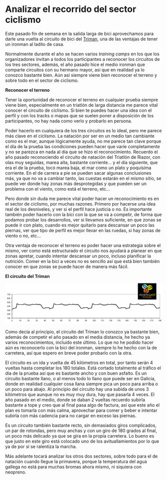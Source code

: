 # Analizar el recorrido del sector ciclismo

Este pasado fin de semana en la salida larga de bici aprovechamos para darle una vuelta al circuito de bici del [Triman](http://northwesttriman.com/), una de las ventajas de tener un ironman al ladito de casa.

Normalmente durante el año se hacen varios *training camps* en los que los organizadores invitan a todos los participantes a reconocer los circuitos de los tres sectores, además, el año pasado hice el medio ironman que comparte circuitos con su hermano mayor, así que en realidad ya lo conozco bastante bien. Aún así siempre viene bien reconocer el terreno y sobre todo en el sector de ciclismo.

**Reconocer el terreno**

Tener la oportunidad de reconocer el terreno en cualquier prueba siempre viene bien, especialmente en un triatlón de larga distancia me parece vital conocer el circuito de ciclismo. Si bien te puedes hacer una idea con el perfil y con los tracks o mapas que se suelen poner a disposición de los participantes, no hay nada como verlo y probarlo en persona.

Poder hacerlo en cualquiera de los tres circuitos es lo ideal, pero me parece más clave en el ciclismo. La natación por ser en un medio tan cambiante como es el mar, aunque lógicamente ayuda, no me parece tan clave porque el día de la prueba las condiciones pueden hacer que varíe completamente y no se parezca en nada al día que se hizo el reconocimiento. Recuerdo el año pasado reconociendo el circuito de natación del Triatlón de Riazor, con olas muy seguidas, marea alta, bastante corriente... y el día siguiente, que era el de la prueba, tocó marea baja, el mar como un plato y poquísima corriente. En el de carrera a pie se pueden sacar algunas conclusiones más, ya que no va a cambiar tanto, las cuestas estarán en el mismo sitio, se puede ver donde hay zonas más desprotegidas y que pueden ser un problema con el viento, como está el terreno, etc...

Pero donde sin duda me parece vital poder hacer un reconocimiento es en el sector de ciclismo, por muchas razones. Primero por hacerse una idea real de los desniveles, y ver si el perfil hace justicia o no. Es importante también poder hacerlo con la bici con la que se va a competir, de forma que podamos probar los desarrollos, ver si llevamos suficiente, en que zonas se puede ir con plato, cuando es mejor quitarlo para descansar un poco las piernas, ver que tipo de perfil es mejor llevar en las ruedas, si hay zonas de viento o no, etc... 

Otra ventaja de reconocer el terreno es poder hacer una estrategia sobre el mismo, ver como está estructurado el circuito nos ayudará a planear en que zonas apretar, cuando intentar descansar un poco, incluso planificar la nutrición. Comer en la bici a veces no es sencillo así que está bien también conocer en que zonas se puede hacer de manera más fácil.

**El circuito del Triman**

![](assets/images/posts/perfil-triman-bici1.jpg)

Como decía al principio, el circuito del Triman lo conozco ya bastante bien, además de competir el año pasado en el media distancia, he hecho ya varios reconocimientos, incluido este último. Lo que no he podido hacer aún es reconocerlo con la bici del ironman, siempre lo he hecho con la de carretera, así que espero en breve poder probarlo con la otra.

El circuito es un ida y vuelta de 45 kilómetros en total, por tanto serán 4 vueltas hasta completar los 180 totales. Está cortado totalmente al tráfico el día de la prueba así que es bastante ancho y con buen asfalto. Es un circuito bastante llano, o al menos todo lo llano que puede ser en Galicia, donde en realidad cualquier cosa llana siempre pica un poco para arriba o un poco para abajo. Al principio del circuito hay una subida de unos 3 kilómetros que aunque no es muy muy dura, hay que pasarla 4 veces. El año pasado en el medio, donde se daban 2 vueltas recuerdo subirla bastante a tope y creo que al final pasa algo de factura, así que este año el plan es tomarla con más calma, aprovechar para comer y beber e intentar subirla con más cadencia para no cargar en exceso las piernas.

Es un circuito también bastante recto, sin demasiados giros complicados, un par de rotondas, pero muy anchas y con un giro de 180 grados al final, un poco más delicado ya que se gira en la propia carretera. Lo bueno es que justo en este giro está colocado uno de los avituallamientos por lo que ya de por sí se ralentiza la marcha. 

Más adelante tocará analizar los otros dos sectores, sobre todo para el de natación cuando llegue la primavera, porque la temperatura del agua gallega no está para muchas bromas ahora mismo, ni siquiera con neopreno.

